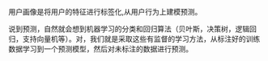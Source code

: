 用户画像是将用户的特征进行标签化,从用户行为上建模预测。

说到预测，自然就会想到机器学习的分类和回归算法（贝叶斯，决策树，逻辑回归，支持向量机等）。对，我们就是采取这些有监督的学习方法，从标注好的训练数据学习到一个预测模型，然后对未标注的数据进行预测。

